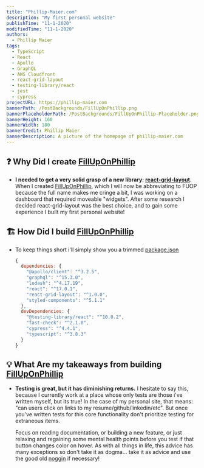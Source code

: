 ```yaml
---
title: "Phillip-Maier.com"
description: "My first personal website"
publishTime: "11-1-2020"
modifiedTime: "11-1-2020"
authors:
  - Phillip Maier
tags:
  - TypeScript
  - React
  - Apollo
  - GraphQL
  - AWS Cloudfront
  - react-grid-layout
  - testing-library/react
  - jest
  - cypress
projectURL: https://phillip-maier.com
bannerPath: /PostBackgrounds/FillUpOnPhillip.png
bannerPlaceholderPath: /PostBackgrounds/FillUpOnPhillip-Placeholder.png
bannerHeight: 160
bannerWidth: 180
bannerCredit: Phillip Maier
bannerDescription: A picture of the homepage of phillip-maier.com
---
```


## ❓ Why Did I create [FillUpOnPhillip](https://phillip-maier.com/)

- **I needed to get a very solid grasp of a new library: [react-grid-layout](https://github.com/STRML/react-grid-layout).** When I created [FillUpOnPhillip](https://phillip-maier.com/), which I will now be abbreviating to FUOP because the full name makes me cringe a bit, I was working on a dashboard that required moveable "widgets". After some research I decided react-grid-layout was the best choice, and to gain some experience I built my first personal website!

## 🏗️ How Did I build [FillUpOnPhillip](https://phillip-maier.com/)

- To keep things short i'll simply show you a trimmed [package.json](https://github.com/pmaier983/FillUpOnPhillip/blob/master/package.json)

  ```js
  {
    dependencies: {
      "@apollo/client": "^3.2.5",
      "graphql": "^15.3.0",
      "lodash": "^4.17.19",
      "react": "^17.0.1",
      "react-grid-layout": "^1.0.0",
      "styled-components": "^5.1.1"
    },
    devDependencies: {
      "@testing-library/react": "^10.0.2",
      "fast-check": "^2.1.0",
      "cypress": "^4.4.1",
      "typescript": "^3.8.3"
    }
  }
  ```

## 💡 What Are my takeaways from building [FillUpOnPhillip](https://phillip-maier.com/)

- **Testing is great, but it has diminishing returns.** I hesitate to say this, because I currently work at a place whose only tests are those i've written myself, but its true! In the case of my personal site, that means: "can users click on links to my resume/github/linkedin/etc". But once you've written tests for this core functionality don't prioritize testing for extraneous items.

  Focus on reading documentation, or building a new feature, or just relaxing and regaining some mental health points before you test if that button changes color on hover. As with all things in life, this advice has many exceptions so don't take it as dogma... take it as advice and use the good old [noggin](https://www.merriam-webster.com/dictionary/noggin) if necessary!
